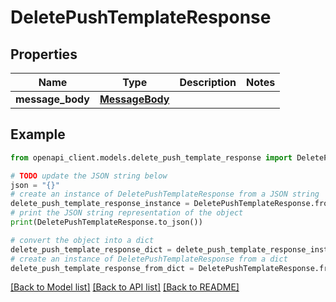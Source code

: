 # DeletePushTemplateResponse


## Properties

Name | Type | Description | Notes
------------ | ------------- | ------------- | -------------
**message_body** | [**MessageBody**](MessageBody.md) |  | 

## Example

```python
from openapi_client.models.delete_push_template_response import DeletePushTemplateResponse

# TODO update the JSON string below
json = "{}"
# create an instance of DeletePushTemplateResponse from a JSON string
delete_push_template_response_instance = DeletePushTemplateResponse.from_json(json)
# print the JSON string representation of the object
print(DeletePushTemplateResponse.to_json())

# convert the object into a dict
delete_push_template_response_dict = delete_push_template_response_instance.to_dict()
# create an instance of DeletePushTemplateResponse from a dict
delete_push_template_response_from_dict = DeletePushTemplateResponse.from_dict(delete_push_template_response_dict)
```
[[Back to Model list]](../README.md#documentation-for-models) [[Back to API list]](../README.md#documentation-for-api-endpoints) [[Back to README]](../README.md)


